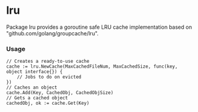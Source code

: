 lru
======

Package lru provides a goroutine safe LRU cache implementation based on "github.com/golang/groupcache/lru".

### Usage

``` 
// Creates a ready-to-use cache
cache := lru.NewCache(MaxCachedFileNum, MaxCachedSize, func(key, object interface{}) {
	// Jobs to do on evicted
})
// Caches an object
cache.Add(Key, CachedObj, CachedObjSize)
// Gets a cached object
cachedObj, ok := cache.Get(Key)
```
